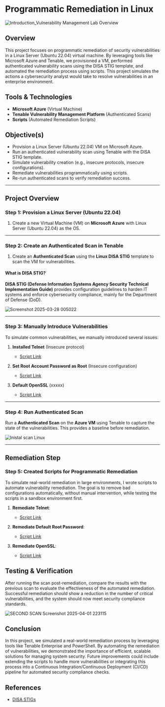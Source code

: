 # Programmatic Remediation in Linux

![Introduction_Vulnerability Management Lab Overview](https://github.com/user-attachments/assets/395f93a3-db26-46b4-b8b3-de1d8514e576)

## Overview
This project focuses on programmatic remediation of security vulnerabilities in a Linux Server (Ubuntu 22.04) virtual machine. By leveraging tools like Microsoft Azure and Tenable, we provisioned a VM, performed authenticated vulnerability scans using the DISA STIG template, and automated the remediation process using scripts. This project simulates the actions a cybersecurity analyst would take to resolve vulnerabilities in an enterprise environment.

## Tools & Technologies
- **Microsoft Azure** (Virtual Machine)
- **Tenable Vulnerability Management Platform** (Authenticated Scans)
- **Scripts** (Automated Remediation Scripts)

## Objective(s)
- Provision a Linux Server (Ubuntu 22.04) VM on Microsoft Azure.
- Run an authenticated vulnerability scan using Tenable with the DISA STIG template.
- Simulate vulnerability creation (e.g., insecure protocols, insecure configurations).
- Remediate vulnerabilities programmatically using scripts.
- Re-run authenticated scans to verify remediation success.
----
## Project Overview 

### Step 1: Provision a Linux Server (Ubuntu 22.04)
1. Create a new Virtual Machine (VM) on **Microsoft Azure** with Linux Server (Ubuntu 22.04) as the OS.
----
### Step 2: Create an Authenticated Scan in Tenable
1. Create an **Authenticated Scan** using the **Linux DISA STIG** template to scan the VM for vulnerabilities.

#### What is DISA STIG?
**DISA STIG (Defense Information Systems Agency Security Technical Implementation Guide)** provides configuration guidelines to harden IT systems and enforce cybersecurity compliance, mainly for the Department of Defense (DoD).

![Screenshot 2025-03-28 005022](https://github.com/user-attachments/assets/ff5880f7-944a-4142-82c3-5d51626098c8)

------

### Step 3: Manually Introduce Vulnerabilities
To simulate common vulnerabilities, we manually introduced several issues:
1. **Installed Telnet** (Insecure protocol)
   - [Script Link](https://github.com/cybererik/Programmatic-Remediation-in-Linux/blob/main/SCRIPT%3A%20Install%20and%20Start%20Telnet)

2. **Set Root Account Password as Root** (Insecure configuration)
   - [Script Link](https://github.com/cybererik/Programmatic-Remediation-in-Linux/blob/main/SCRIPT%3A%20Enable%20Password%20as%20Root)

3. **Default OpenSSL** (xxxxx)
   - [Script Link](https://github.com/cybererik/Programmatic-Remediation-in-Linux/blob/main/SCRIPT%3A%20Enable%20Password%20as%20Root)

----
### Step 4: Run Authenticated Scan
Run a **Authenticated Scan** on the **Azure VM** using Tenable to capture the state of the vulnerabilities. This provides a baseline before remediation.

![Inistal scan Linux](https://github.com/user-attachments/assets/928551b2-6af9-4c5a-9f8b-1dadfab06499)


-----
## Remediation Step

### Step 5: Created Scripts for Programmatic Remediation
To simulate real-world remediation in large environments, I wrote scripts to automate vulnerability remediation. The goal is to remove bad configurations automatically, without manual intervention, while testing the scripts in a sandbox environment first.

1. **Remediate Telnet**: 
   - [Script Link](https://github.com/joshmadakor1/lognpacific-public/blob/main/automation/remediation-Telnet-Remove.sh)

2. **Remediate Default Root Password**: 
   - [Script Link](https://github.com/joshmadakor1/lognpacific-public/blob/main/automation/remediation-root-password.sh)

3. **Remediate OpenSSL**: 
   - [Script Link](https://github.com/joshmadakor1/lognpacific-public/blob/main/automation/remediation-openssl-3.0.5-install.sh)


## Testing & Verification
After running the scan post-remediation, compare the results with the previous scan to evaluate the effectiveness of the automated remediation. Successful remediation should show a reduction in the number of critical vulnerabilities, and the system should now meet security compliance standards.

![SECOND SCAN Screenshot 2025-04-01 223115](https://github.com/user-attachments/assets/859d6d97-92c3-4629-8724-843aa1e61fdb)


## Conclusion
In this project, we simulated a real-world remediation process by leveraging tools like Tenable Enterprise and PowerShell. By automating the remediation of vulnerabilities, we demonstrated the importance of efficient, scalable solutions for managing system security. Future improvements could include extending the scripts to handle more vulnerabilities or integrating this process into a Continuous Integration/Continuous Deployment (CI/CD) pipeline for automated security compliance checks.

## References
- [DISA STIGs](https://public.cyber.mil/stigs/)
